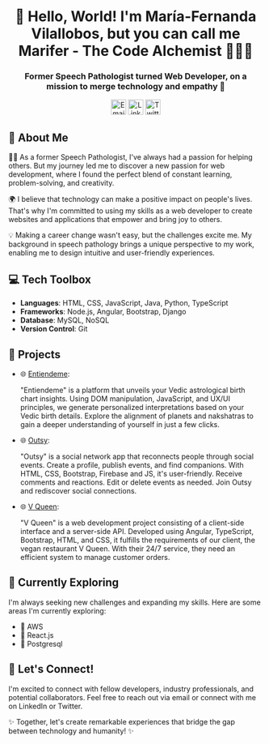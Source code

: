 <div align="center">
<!-- 
  <img src="https://github.com/MariferVL/MariferVL/assets/99364311/a5146221-e12b-479d-a16d-1928c861b6b2" alt="Marifer Profile Image" width="200" height="200">
-->
 

# 👋 Hello, World! I'm **María-Fernanda Vilallobos**, but you can call me **Marifer** - **The** **Code** **Alchemist** 👩‍💻✨  
  <h3>Former Speech Pathologist turned Web Developer, on a mission to merge technology and empathy 🚀</h3>
  <p>
    <a href="mailto:ma.fernanda.villalobos@gmail.com"><img src="https://github.com/MariferVL/MariferVL/assets/99364311/209c118d-adf1-4551-908d-4ae1aff3067c" alt="Email" width="30"></a>
    <a href="https://www.linkedin.com/in/marifervl/"><img src="https://github.com/MariferVL/MariferVL/assets/99364311/20319392-b732-4297-937f-9647fb079e96" alt="LinkedIn" width="30"></a>
    <a href="https://twitter.com/marifer_vl"><img src="https://github.com/MariferVL/MariferVL/assets/99364311/472205ec-9d09-4d32-9c8a-fefbe9ea1eba" alt="Twitter" width="30"></a>
  </p>
</div>

## 🌟 About Me

👩‍💻 As a former Speech Pathologist, I've always had a passion for helping others. But my journey led me to discover a new passion for web development, where I found the perfect blend of constant learning, problem-solving, and creativity.

🌍 I believe that technology can make a positive impact on people's lives. That's why I'm committed to using my skills as a web developer to create websites and applications that empower and bring joy to others.

💡 Making a career change wasn't easy, but the challenges excite me. My background in speech pathology brings a unique perspective to my work, enabling me to design intuitive and user-friendly experiences.

## 💻 Tech Toolbox

- **Languages**: HTML, CSS, JavaScript, Java, Python, TypeScript
- **Frameworks**: Node.js, Angular, Bootstrap, Django
- **Database**: MySQL, NoSQL
- **Version Control**: Git

## 🚀 Projects

- 🌐 [Entiendeme](https://github.com/MariferVL/Entiendeme): 

    "Entiendeme" is a platform that unveils your Vedic astrological birth chart insights. Using DOM manipulation, JavaScript, and UX/UI principles, we generate personalized interpretations based on your Vedic birth details. Explore the alignment of planets and nakshatras to gain a deeper understanding of yourself in just a few clicks.
    
- 🌐 [Outsy](https://github.com/MariferVL/Outsy): 

    "Outsy" is a social network app that reconnects people through social events. Create a profile, publish events, and find companions. With HTML, CSS, Bootstrap, Firebase and JS, it's user-friendly. Receive comments and reactions. Edit or delete events as needed. Join Outsy and rediscover social connections.
    
- 🌐 [V Queen](https://github.com/MariferVL/VQueen): 

    "V Queen" is a web development project consisting of a client-side interface and a server-side API. Developed using Angular, TypeScript, Bootstrap, HTML, and CSS, it fulfills the requirements of our client, the vegan restaurant V Queen. With their 24/7 service, they need an efficient system to manage customer orders. 

## 🌱 Currently Exploring

I'm always seeking new challenges and expanding my skills. Here are some areas I'm currently exploring:

- 🚀 AWS
- 🚀 React.js
- 🚀 Postgresql

## 🤝 Let's Connect!

I'm excited to connect with fellow developers, industry professionals, and potential collaborators. Feel free to reach out via email or connect with me on LinkedIn or Twitter.

✨ Together, let's create remarkable experiences that bridge the gap between technology and humanity! ✨

